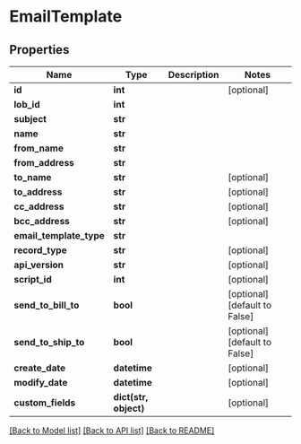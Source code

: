 # EmailTemplate

## Properties
Name | Type | Description | Notes
------------ | ------------- | ------------- | -------------
**id** | **int** |  | [optional] 
**lob_id** | **int** |  | 
**subject** | **str** |  | 
**name** | **str** |  | 
**from_name** | **str** |  | 
**from_address** | **str** |  | 
**to_name** | **str** |  | [optional] 
**to_address** | **str** |  | [optional] 
**cc_address** | **str** |  | [optional] 
**bcc_address** | **str** |  | [optional] 
**email_template_type** | **str** |  | 
**record_type** | **str** |  | [optional] 
**api_version** | **str** |  | [optional] 
**script_id** | **int** |  | [optional] 
**send_to_bill_to** | **bool** |  | [optional] [default to False]
**send_to_ship_to** | **bool** |  | [optional] [default to False]
**create_date** | **datetime** |  | [optional] 
**modify_date** | **datetime** |  | [optional] 
**custom_fields** | **dict(str, object)** |  | [optional] 

[[Back to Model list]](../README.md#documentation-for-models) [[Back to API list]](../README.md#documentation-for-api-endpoints) [[Back to README]](../README.md)



